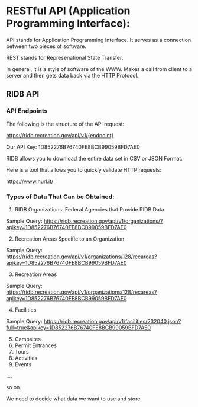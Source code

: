 # RESTful API (Application Programming Interface): 

API stands for Application Programming Interface. It serves as a connection between two pieces of software. 

REST stands for Represenational State Transfer.

In general, it is a style of software of the WWW. Makes a call from client to a server and then gets data back via the HTTP Protocol. 

## RIDB API

### API Endpoints

The following is the structure of the API request:

https://ridb.recreation.gov/api/v1/{endpoint} 

Our API Key: 1D852276B76740FE8BCB99059BFD7AE0

RIDB allows you to download the entire data set in CSV or JSON Format. 

Here is a tool that allows you to quickly validate HTTP requests:

<https://www.hurl.it/>

### Types of Data That Can be Obtained: 

1. RIDB Organizations: Federal Agencies that Provide RIDB Data 

Sample Query: <https://ridb.recreation.gov/api/v1/organizations/?apikey=1D852276B76740FE8BCB99059BFD7AE0>

2. Recreation Areas Specific to an Organization 

Sample Query: <https://ridb.recreation.gov/api/v1/organizations/128/recareas?apikey=1D852276B76740FE8BCB99059BFD7AE0>

3. Recreation Areas

Sample Query: <https://ridb.recreation.gov/api/v1/organizations/128/recareas?apikey=1D852276B76740FE8BCB99059BFD7AE0>

4. Facilities 

Sample Query: <https://ridb.recreation.gov/api/v1/facilities/232040.json?full=true&apikey=1D852276B76740FE8BCB99059BFD7AE0>

5. Campsites
6. Permit Entrances
7. Tours
8. Activities 
9. Events 

....

so on. 

We need to decide what data we want to use and store. 



